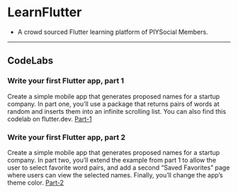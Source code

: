 # LearnFlutter
- A crowd sourced Flutter learning platform of PIYSocial Members.
------
## CodeLabs
### Write your first Flutter app, part 1
Create a simple mobile app that generates proposed names for a startup company. In part one, you’ll use a package that returns pairs of words at random and inserts them into an infinite scrolling list. You can also find this codelab on flutter.dev.
[Part-1](https://codelabs.developers.google.com/codelabs/first-flutter-app-pt1/#0)
### Write your first Flutter app, part 2
Create a simple mobile app that generates proposed names for a startup company. In part two, you’ll extend the example from part 1 to allow the user to select favorite word pairs, and add a second “Saved Favorites” page where users can view the selected names. Finally, you’ll change the app’s theme color.
[Part-2](https://codelabs.developers.google.com/codelabs/first-flutter-app-pt2/#0)
